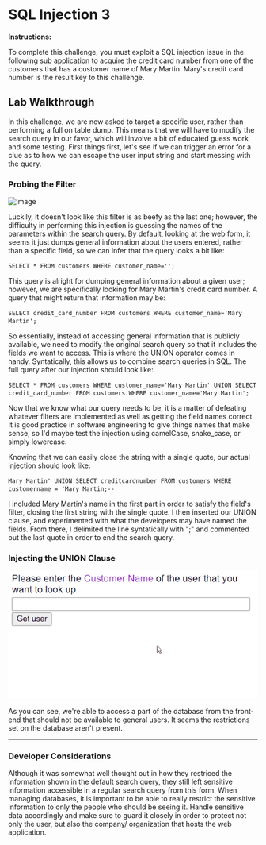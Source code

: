 # SQL Injection 3

**Instructions:**

To complete this challenge, you must exploit a SQL injection issue in the following sub application to acquire the credit card number from one of the customers that has a customer name of Mary Martin. Mary's credit card number is the result key to this challenge.

## Lab Walkthrough

In this challenge, we are now asked to target a specific user, rather than performing a full on table dump. This means that we will have to modify the search query in our favor, which will involve a bit of educated guess work and some testing. First things first, let's see if we can trigger an error for a clue as to how we can escape the user input string and start messing with the query.

### Probing the Filter
![image](https://user-images.githubusercontent.com/66766340/147537974-7f04d79c-cd36-431e-95b7-925471bf8ddf.png)

Luckily, it doesn't look like this filter is as beefy as the last one; however, the difficulty in performing this injection is guessing the names of the parameters within the search query. By default, looking at the web form, it seems it just dumps general information about the users entered, rather than a specific field, so we can infer that the query looks a bit like:
```MySQL
SELECT * FROM customers WHERE customer_name='';
```

This query is alright for dumping general information about a given user; however, we are specifically looking for Mary Martin's credit card number. A query that might return that information may be:
```MySQL
SELECT credit_card_number FROM customers WHERE customer_name='Mary Martin';
```

So essentially, instead of accessing general information that is publicly available, we need to modify the original search query so that it includes the fields we want to access. This is where the UNION operator comes in handy. Syntatically, this allows us to combine search queries in SQL. The full query after our injection should look like:
```MySQL
SELECT * FROM customers WHERE customer_name='Mary Martin' UNION SELECT credit_card_number FROM customers WHERE customer_name='Mary Martin';
```

Now that we know what our query needs to be, it is a matter of defeating whatever filters are implemented as well as getting the field names correct. It is good practice in software engineering to give things names that make sense, so I'd maybe test the injection using camelCase, snake_case, or simply lowercase.

Knowing that we can easily close the string with a single quote, our actual injection should look like:
```MySQL
Mary Martin' UNION SELECT creditcardnumber FROM customers WHERE customername = 'Mary Martin;--   
```

I included Mary Martin's name in the first part in order to satisfy the field's filter, closing the first string with the single quote. I then inserted our UNION clause, and experimented with what the developers may have named the fields. From there, I delimited the line syntatically with ";" and commented out the last quote in order to end the search query.

### Injecting the UNION Clause
<img src="https://github.com/colton-gabertan/SecurityShepherdLabs/blob/SQLI-3/SQLI3.gif">

As you can see, we're able to access a part of the database from the front-end that should not be available to general users. It seems the restrictions set on the database aren't present.

---

### Developer Considerations

Although it was somewhat well thought out in how they restriced the information shown in the default search query, they still left sensitive information accessible in a regular search query from this form. When managing databases, it is important to be able to really restrict the sensitive information to only the people who should be seeing it. Handle sensitive data accordingly and make sure to guard it closely in order to protect not only the user, but also the company/ organization that hosts the web application.
